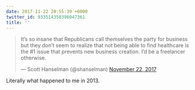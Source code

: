 ```yaml
---
date: 2017-11-22 20:55:39 +0000
twitter_id: 933514350396047361
title: ''
---
```


<blockquote class="twitter-tweet"><p lang="en" dir="ltr">It’s so insane that Republicans call themselves the party for business but they don’t seem to realize that not being able to find healthcare is the #1 issue that prevents new business creation. I’d be a freelancer otherwise.</p>&mdash; Scott Hanselman (@shanselman) <a href="https://twitter.com/shanselman/status/933303730732224512?ref_src=twsrc%5Etfw">November 22, 2017</a></blockquote>
<script async src="https://platform.twitter.com/widgets.js" charset="utf-8"></script>

Literally what happened to me in 2013.
